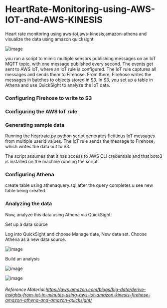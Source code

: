 # HeartRate-Monitoring-using-AWS-IOT-and-AWS-KINESIS


Heart rate monitoring using aws-iot,aws-kinesis,amazon-athena and visualize the data using amazon quicksight

![image](https://user-images.githubusercontent.com/48589838/77186843-8a6cab80-6af9-11ea-8f23-2e61b17a89e2.png)


you run a script to mimic multiple sensors publishing messages on an IoT MQTT topic, with one message published every second. The events get sent to AWS IoT, where an IoT rule is configured. The IoT rule captures all messages and sends them to Firehose. From there, Firehose writes the messages in batches to objects stored in S3.  In S3, you set up a table in Athena and use QuickSight to analyze the IoT data.


### Configuring Firehose to write to S3


### Configuring the AWS IoT rule


### Generating sample data


Running the heartrate.py python script generates fictitious IoT messages from multiple userid values. The IoT rule sends the message to Firehose, which writes the data out to S3.


The script assumes that it has access to AWS CLI credentials and that boto3 is installed on the machine running the script.

### Configuring Athena

create table using athenaquery.sql after the query completes u see new table being created.

### Analyzing the data

Now, analyze this data using Athena via QuickSight.

Set up a data source

Log into QuickSight and choose Manage data, New data set. Choose Athena as a new data source.

![image](https://user-images.githubusercontent.com/48589838/77187599-bfc5c900-6afa-11ea-8809-9db69b83c204.png)


Build an analysis


![image](https://user-images.githubusercontent.com/48589838/77187691-e2f07880-6afa-11ea-9ca0-fc372b1728b1.png)



![image](https://user-images.githubusercontent.com/48589838/77187725-ed127700-6afa-11ea-836d-b17eef42c231.png)



###### Reference Material:https://aws.amazon.com/blogs/big-data/derive-insights-from-iot-in-minutes-using-aws-iot-amazon-kinesis-firehose-amazon-athena-and-amazon-quicksight/
